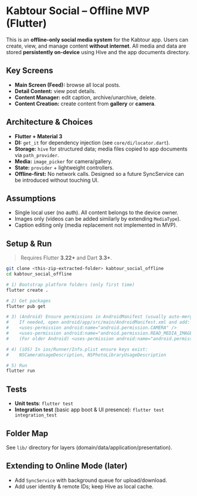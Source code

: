 # Kabtour Social – Offline MVP (Flutter)

This is an **offline-only social media system** for the Kabtour app. Users can create, view, and manage content **without internet**. All media and data are stored **persistently on-device** using Hive and the app documents directory.

## Key Screens
- **Main Screen (Feed):** browse all local posts.
- **Detail Content:** view post details.
- **Content Manager:** edit caption, archive/unarchive, delete.
- **Content Creation:** create content from **gallery** or **camera**.

## Architecture & Choices
- **Flutter + Material 3**
- **DI:** `get_it` for dependency injection (see `core/di/locator.dart`).
- **Storage:** `hive` for structured data; media files copied to app documents via `path_provider`.
- **Media:** `image_picker` for camera/gallery.
- **State:** `provider` + lightweight controllers.
- **Offline-first:** No network calls. Designed so a future SyncService can be introduced without touching UI.

## Assumptions
- Single local user (no auth). All content belongs to the device owner.
- Images only (videos can be added similarly by extending `MediaType`).
- Caption editing only (media replacement not implemented in MVP).

## Setup & Run
> Requires Flutter **3.22+** and Dart **3.3+**.

```bash
git clone <this-zip-extracted-folder> kabtour_social_offline
cd kabtour_social_offline

# 1) Bootstrap platform folders (only first time)
flutter create .

# 2) Get packages
flutter pub get

# 3) (Android) Ensure permissions in AndroidManifest (usually auto-merged by plugins).
#    If needed, open android/app/src/main/AndroidManifest.xml and add:
#    <uses-permission android:name="android.permission.CAMERA" />
#    <uses-permission android:name="android.permission.READ_MEDIA_IMAGES" />
#    (For older Android) <uses-permission android:name="android.permission.READ_EXTERNAL_STORAGE" />

# 4) (iOS) In ios/Runner/Info.plist ensure keys exist:
#    NSCameraUsageDescription, NSPhotoLibraryUsageDescription

# 5) Run
flutter run
```

## Tests
- **Unit tests**: `flutter test`
- **Integration test** (basic app boot & UI presence): `flutter test integration_test`

## Folder Map
See `lib/` directory for layers (domain/data/application/presentation).

## Extending to Online Mode (later)
- Add `SyncService` with background queue for upload/download.
- Add user identity & remote IDs; keep Hive as local cache.
